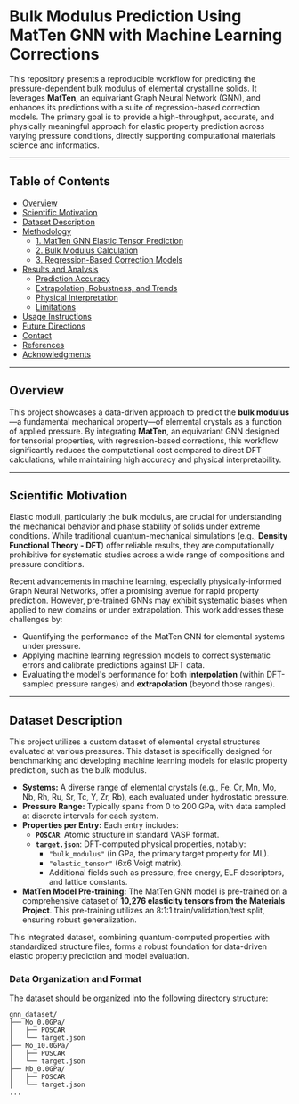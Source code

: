 
# Bulk Modulus Prediction Using MatTen GNN with Machine Learning Corrections

This repository presents a reproducible workflow for predicting the pressure-dependent bulk modulus of elemental crystalline solids. It leverages **MatTen**, an equivariant Graph Neural Network (GNN), and enhances its predictions with a suite of regression-based correction models. The primary goal is to provide a high-throughput, accurate, and physically meaningful approach for elastic property prediction across varying pressure conditions, directly supporting computational materials science and informatics.

---

## Table of Contents

- [Overview](#overview)
- [Scientific Motivation](#scientific-motivation)
- [Dataset Description](#dataset-description)
- [Methodology](#methodology)
  - [1. MatTen GNN Elastic Tensor Prediction](#1-matten-gnn-elastic-tensor-prediction)
  - [2. Bulk Modulus Calculation](#2-bulk-modulus-calculation)
  - [3. Regression-Based Correction Models](#3-regression-based-correction-models)
- [Results and Analysis](#results-and-analysis)
  - [Prediction Accuracy](#prediction-accuracy)
  - [Extrapolation, Robustness, and Trends](#extrapolation-robustness-and-trends)
  - [Physical Interpretation](#physical-interpretation)
  - [Limitations](#limitations)
- [Usage Instructions](#usage-instructions)
- [Future Directions](#future-directions)
- [Contact](#contact)
- [References](#references)
- [Acknowledgments](#acknowledgments)

---

## Overview

This project showcases a data-driven approach to predict the **bulk modulus**—a fundamental mechanical property—of elemental crystals as a function of applied pressure. By integrating **MatTen**, an equivariant GNN designed for tensorial properties, with regression-based corrections, this workflow significantly reduces the computational cost compared to direct DFT calculations, while maintaining high accuracy and physical interpretability.

---

## Scientific Motivation

Elastic moduli, particularly the bulk modulus, are crucial for understanding the mechanical behavior and phase stability of solids under extreme conditions. While traditional quantum-mechanical simulations (e.g., **Density Functional Theory - DFT**) offer reliable results, they are computationally prohibitive for systematic studies across a wide range of compositions and pressure conditions.

Recent advancements in machine learning, especially physically-informed Graph Neural Networks, offer a promising avenue for rapid property prediction. However, pre-trained GNNs may exhibit systematic biases when applied to new domains or under extrapolation. This work addresses these challenges by:
- Quantifying the performance of the MatTen GNN for elemental systems under pressure.
- Applying machine learning regression models to correct systematic errors and calibrate predictions against DFT data.
- Evaluating the model's performance for both **interpolation** (within DFT-sampled pressure ranges) and **extrapolation** (beyond those ranges).

---
## Dataset Description

This project utilizes a custom dataset of elemental crystal structures evaluated at various pressures. This dataset is specifically designed for benchmarking and developing machine learning models for elastic property prediction, such as the bulk modulus.

- **Systems:** A diverse range of elemental crystals (e.g., Fe, Cr, Mn, Mo, Nb, Rh, Ru, Sr, Tc, Y, Zr, Rb), each evaluated under hydrostatic pressure.
- **Pressure Range:** Typically spans from 0 to 200 GPa, with data sampled at discrete intervals for each system.
- **Properties per Entry:** Each entry includes:
    - **`POSCAR`**: Atomic structure in standard VASP format.
    - **`target.json`**: DFT-computed physical properties, notably:
        - `"bulk_modulus"` (in GPa, the primary target property for ML).
        - `"elastic_tensor"` (6x6 Voigt matrix).
        - Additional fields such as pressure, free energy, ELF descriptors, and lattice constants.
- **MatTen Model Pre-training:** The MatTen GNN model is pre-trained on a comprehensive dataset of **10,276 elasticity tensors from the Materials Project**. This pre-training utilizes an 8:1:1 train/validation/test split, ensuring robust generalization.

This integrated dataset, combining quantum-computed properties with standardized structure files, forms a robust foundation for data-driven elastic property prediction and model evaluation.

### Data Organization and Format

The dataset should be organized into the following directory structure:

```text
gnn_dataset/
├── Mo_0.0GPa/
│   ├── POSCAR
│   └── target.json
├── Mo_10.0GPa/
│   ├── POSCAR
│   └── target.json
├── Nb_0.0GPa/
│   ├── POSCAR
│   └── target.json
...
